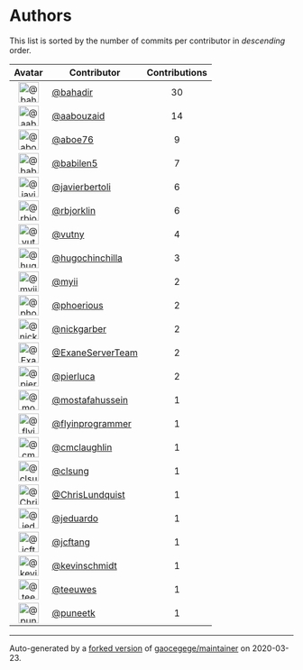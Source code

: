 # Authors

This list is sorted by the number of commits per contributor in _descending_ order.

Avatar|Contributor|Contributions
:-:|---|:-:
<img class='float-left rounded-1' src='https://avatars1.githubusercontent.com/u/655413?v=4' width='36' height='36' alt='@bahadir'>|[@bahadir](https://github.com/bahadir)|30
<img class='float-left rounded-1' src='https://avatars3.githubusercontent.com/u/6760103?v=4' width='36' height='36' alt='@aabouzaid'>|[@aabouzaid](https://github.com/aabouzaid)|14
<img class='float-left rounded-1' src='https://avatars0.githubusercontent.com/u/1800660?v=4' width='36' height='36' alt='@aboe76'>|[@aboe76](https://github.com/aboe76)|9
<img class='float-left rounded-1' src='https://avatars1.githubusercontent.com/u/117961?v=4' width='36' height='36' alt='@babilen5'>|[@babilen5](https://github.com/babilen5)|7
<img class='float-left rounded-1' src='https://avatars2.githubusercontent.com/u/242396?v=4' width='36' height='36' alt='@javierbertoli'>|[@javierbertoli](https://github.com/javierbertoli)|6
<img class='float-left rounded-1' src='https://avatars3.githubusercontent.com/u/1704798?v=4' width='36' height='36' alt='@rbjorklin'>|[@rbjorklin](https://github.com/rbjorklin)|6
<img class='float-left rounded-1' src='https://avatars0.githubusercontent.com/u/16338056?v=4' width='36' height='36' alt='@vutny'>|[@vutny](https://github.com/vutny)|4
<img class='float-left rounded-1' src='https://avatars3.githubusercontent.com/u/196416?v=4' width='36' height='36' alt='@hugochinchilla'>|[@hugochinchilla](https://github.com/hugochinchilla)|3
<img class='float-left rounded-1' src='https://avatars2.githubusercontent.com/u/10231489?v=4' width='36' height='36' alt='@myii'>|[@myii](https://github.com/myii)|2
<img class='float-left rounded-1' src='https://avatars1.githubusercontent.com/u/911270?v=4' width='36' height='36' alt='@phoerious'>|[@phoerious](https://github.com/phoerious)|2
<img class='float-left rounded-1' src='https://avatars2.githubusercontent.com/u/2222960?v=4' width='36' height='36' alt='@nickgarber'>|[@nickgarber](https://github.com/nickgarber)|2
<img class='float-left rounded-1' src='https://avatars3.githubusercontent.com/u/29705363?v=4' width='36' height='36' alt='@ExaneServerTeam'>|[@ExaneServerTeam](https://github.com/ExaneServerTeam)|2
<img class='float-left rounded-1' src='https://avatars1.githubusercontent.com/u/7854525?v=4' width='36' height='36' alt='@pierluca'>|[@pierluca](https://github.com/pierluca)|2
<img class='float-left rounded-1' src='https://avatars2.githubusercontent.com/u/4104127?v=4' width='36' height='36' alt='@mostafahussein'>|[@mostafahussein](https://github.com/mostafahussein)|1
<img class='float-left rounded-1' src='https://avatars0.githubusercontent.com/u/1844847?v=4' width='36' height='36' alt='@flyinprogrammer'>|[@flyinprogrammer](https://github.com/flyinprogrammer)|1
<img class='float-left rounded-1' src='https://avatars2.githubusercontent.com/u/1061109?v=4' width='36' height='36' alt='@cmclaughlin'>|[@cmclaughlin](https://github.com/cmclaughlin)|1
<img class='float-left rounded-1' src='https://avatars0.githubusercontent.com/u/26345?v=4' width='36' height='36' alt='@clsung'>|[@clsung](https://github.com/clsung)|1
<img class='float-left rounded-1' src='https://avatars1.githubusercontent.com/u/181256?v=4' width='36' height='36' alt='@ChrisLundquist'>|[@ChrisLundquist](https://github.com/ChrisLundquist)|1
<img class='float-left rounded-1' src='https://avatars0.githubusercontent.com/u/75496?v=4' width='36' height='36' alt='@jeduardo'>|[@jeduardo](https://github.com/jeduardo)|1
<img class='float-left rounded-1' src='https://avatars3.githubusercontent.com/u/652532?v=4' width='36' height='36' alt='@jcftang'>|[@jcftang](https://github.com/jcftang)|1
<img class='float-left rounded-1' src='https://avatars0.githubusercontent.com/u/489058?v=4' width='36' height='36' alt='@kevinschmidt'>|[@kevinschmidt](https://github.com/kevinschmidt)|1
<img class='float-left rounded-1' src='https://avatars1.githubusercontent.com/u/49001436?v=4' width='36' height='36' alt='@teeuwes'>|[@teeuwes](https://github.com/teeuwes)|1
<img class='float-left rounded-1' src='https://avatars1.githubusercontent.com/u/528061?v=4' width='36' height='36' alt='@puneetk'>|[@puneetk](https://github.com/puneetk)|1

---

Auto-generated by a [forked version](https://github.com/myii/maintainer) of [gaocegege/maintainer](https://github.com/gaocegege/maintainer) on 2020-03-23.
